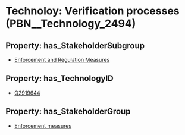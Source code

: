 # Technoloy: __Verification processes__ (PBN__Technology_2494)

## Property: has_StakeholderSubgroup

* [Enforcement and Regulation Measures](PBN__TechSubgroup_158)

## Property: has_TechnologyID

* [Q2919644](Q2919644)

## Property: has_StakeholderGroup

* [Enforcement measures](PBN__TechGroup_7)

